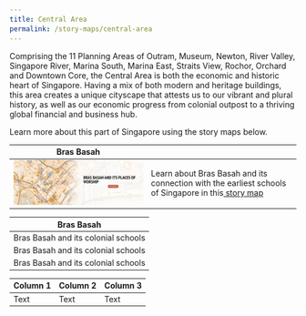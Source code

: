 ```yaml
---
title: Central Area
permalink: /story-maps/central-area
---
```

Comprising the 11 Planning Areas of Outram, Museum, Newton, River Valley, Singapore River, Marina South, Marina East, Straits View,  Rochor, Orchard and Downtown Core, the Central Area is both the economic and historic heart of Singapore. Having a mix of both modern and heritage buildings, this area creates a unique cityscape that attests us to our vibrant and plural history, as well as our economic progress from colonial outpost to a thriving global financial and business hub.

Learn more about this part of Singapore using the story maps below.



| **Bras Basah** | | 
| -------- | -------- |
| <img src="/images/storymap-image-bras-basah-worship.png" alt="qr-code-storymap-bridges-singapore-river" style="width:650px;" />     | Learn about Bras Basah and its connection with the earliest schools of Singapore in this[ story map](/resource-room/story-maps/bras-basah-schools) |

| Bras Basah | 
| -------- | 
| Bras Basah and its colonial schools     |
| Bras Basah and its colonial schools     |
| Bras Basah and its colonial schools     |



| Column 1 | Column 2 | Column 3 |
| -------- | -------- | -------- |
| Text     | Text     | Text     |

